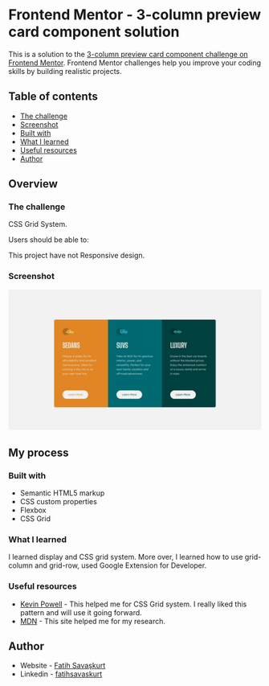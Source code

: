# Frontend Mentor - 3-column preview card component solution

This is a solution to the [3-column preview card component challenge on Frontend Mentor](https://www.frontendmentor.io/challenges/3column-preview-card-component-pH92eAR2-). Frontend Mentor challenges help you improve your coding skills by building realistic projects. 


## Table of contents

  - [The challenge](#the-challenge)
  - [Screenshot](#screenshot)
  - [Built with](#built-with)
  - [What I learned](#what-i-learned)
  - [Useful resources](#useful-resources)
- [Author](#author)



## Overview

### The challenge

CSS Grid System.

Users should be able to:

This project have not Responsive design.


### Screenshot

![Alt text(/results/summary/component-main/design/desktop-design.jpg raw=true "Optional Title")](https://github.com/fatihsavaskurt/frontend-mentor-projects/blob/24bf840d2015b2eb108fae91de128af2cd9ba9ed/3-column-preview-card-component-main/design/desktop-design.jpg)



## My process

### Built with

- Semantic HTML5 markup
- CSS custom properties
- Flexbox
- CSS Grid


### What I learned

I learned display and CSS grid system. More over, I learned how to use grid-column and grid-row, used Google Extension for Developer. 



### Useful resources

- [Kevin Powell](https://www.youtube.com/@KevinPowell) - This helped me for CSS Grid system. I really liked this pattern and will use it going forward.
- [MDN](https://developer.mozilla.org/en-US/) - This site helped me for my research. 

## Author

- Website - [Fatih Savaşkurt](fatihsavaskurt.github.io)
- Linkedin - [fatihsavaskurt](www.linkedin.com/in/fatihsavaskurt)

